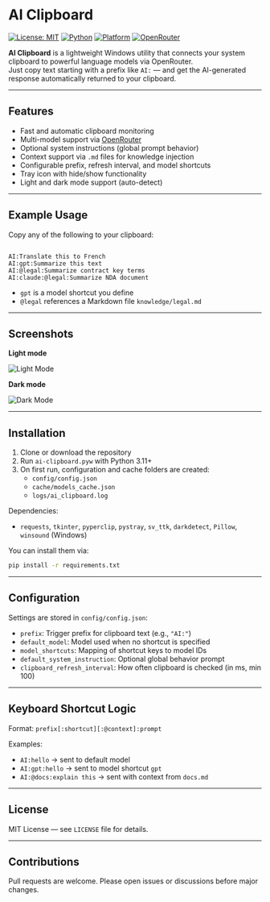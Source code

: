 # AI Clipboard

[![License: MIT](https://img.shields.io/badge/license-MIT-blue.svg)](LICENSE)
[![Python](https://img.shields.io/badge/python-3.11%2B-blue.svg)](https://www.python.org/downloads/release/python-3110/)
[![Platform](https://img.shields.io/badge/platform-Windows-lightgrey.svg)](https://github.com/)
[![OpenRouter](https://img.shields.io/badge/backend-OpenRouter.ai-green)](https://openrouter.ai)

**AI Clipboard** is a lightweight Windows utility that connects your system clipboard to powerful language models via OpenRouter.  
Just copy text starting with a prefix like `AI:` — and get the AI-generated response automatically returned to your clipboard.

---

## Features

- Fast and automatic clipboard monitoring
- Multi-model support via [OpenRouter](https://openrouter.ai/)
- Optional system instructions (global prompt behavior)
- Context support via `.md` files for knowledge injection
- Configurable prefix, refresh interval, and model shortcuts
- Tray icon with hide/show functionality
- Light and dark mode support (auto-detect)

---

## Example Usage

Copy any of the following to your clipboard:

```

AI:Translate this to French
AI:gpt:Summarize this text
AI:@legal:Summarize contract key terms
AI:claude:@legal:Summarize NDA document

````

- `gpt` is a model shortcut you define
- `@legal` references a Markdown file `knowledge/legal.md`

---

## Screenshots

**Light mode**

![Light Mode](screenshot/screenshot-light.png)

**Dark mode**

![Dark Mode](screenshot/screenshot-dark.png)

---

## Installation

1. Clone or download the repository  
2. Run `ai-clipboard.pyw` with Python 3.11+  
3. On first run, configuration and cache folders are created:
   - `config/config.json`
   - `cache/models_cache.json`
   - `logs/ai_clipboard.log`

Dependencies:
- `requests`, `tkinter`, `pyperclip`, `pystray`, `sv_ttk`, `darkdetect`, `Pillow`, `winsound` (Windows)

You can install them via:

```bash
pip install -r requirements.txt
````

---

## Configuration

Settings are stored in `config/config.json`:

* `prefix`: Trigger prefix for clipboard text (e.g., `"AI:"`)
* `default_model`: Model used when no shortcut is specified
* `model_shortcuts`: Mapping of shortcut keys to model IDs
* `default_system_instruction`: Optional global behavior prompt
* `clipboard_refresh_interval`: How often clipboard is checked (in ms, min 100)

---

## Keyboard Shortcut Logic

Format:
`prefix[:shortcut][:@context]:prompt`

Examples:

* `AI:hello` → sent to default model
* `AI:gpt:hello` → sent to model shortcut `gpt`
* `AI:@docs:explain this` → sent with context from `docs.md`

---

## License

MIT License — see `LICENSE` file for details.

---

## Contributions

Pull requests are welcome. Please open issues or discussions before major changes.